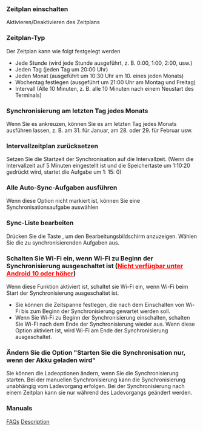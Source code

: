 ### Zeitplan einschalten

Aktivieren/Deaktivieren des Zeitplans

### Zeitplan-Typ

Der Zeitplan kann wie folgt festgelegt werden

- Jede Stunde (wird jede Stunde ausgeführt, z. B. 0:00, 1:00, 2:00, usw.)
- Jeden Tag (jeden Tag um 20:00 Uhr)
- Jeden Monat (ausgeführt um 10:30 Uhr am 10. eines jeden Monats)
- Wochentag festlegen (ausgeführt um 21:00 Uhr am Montag und Freitag)
- Intervall (Alle 10 Minuten, z. B. alle 10 Minuten nach einem Neustart des Terminals)

### Synchronisierung am letzten Tag jedes Monats

Wenn Sie es ankreuzen, können Sie es am letzten Tag jedes Monats ausführen lassen, z. B. am 31. für Januar, am 28. oder 29. für Februar usw.

### Intervallzeitplan zurücksetzen

Setzen Sie die Startzeit der Synchronisation auf die Intervallzeit. (Wenn die Intervallzeit auf 5 Minuten eingestellt ist und die Speichertaste um 1:10:20 gedrückt wird, startet die Aufgabe um 1: 15: 0)

### Alle Auto-Sync-Aufgaben ausführen

Wenn diese Option nicht markiert ist, können Sie eine Synchronisationsaufgabe auswählen

### Sync-Liste bearbeiten

Drücken Sie die Taste , um den Bearbeitungsbildschirm anzuzeigen. Wählen Sie die zu synchronisierenden Aufgaben aus.

### Schalten Sie Wi-Fi ein, wenn Wi-Fi zu Beginn der Synchronisierung ausgeschaltet ist (<span style="color: red;"><u>Nicht verfügbar unter Android 10 oder höher</u></span>)
Wenn diese Funktion aktiviert ist, schaltet sie Wi-Fi ein, wenn Wi-Fi beim Start der Synchronisierung ausgeschaltet ist.

- Sie können die Zeitspanne festlegen, die nach dem Einschalten von Wi-Fi bis zum Beginn der Synchronisierung gewartet werden soll.
- Wenn Sie Wi-Fi zu Beginn der Synchronisierung einschalten, schalten Sie Wi-Fi nach dem Ende der Synchronisierung wieder aus.
Wenn diese Option aktiviert ist, wird Wi-Fi am Ende der Synchronisierung ausgeschaltet.

### Ändern Sie die Option "Starten Sie die Synchronisation nur, wenn der Akku geladen wird"
Sie können die Ladeoptionen ändern, wenn Sie die Synchronisierung starten. Bei der manuellen Synchronisierung kann die Synchronisierung unabhängig vom Ladevorgang erfolgen. Bei der Synchronisierung nach einem Zeitplan kann sie nur während des Ladevorgangs geändert werden.

### Manuals
[FAQs](https://sentaroh.github.io/Documents/SMBSync3/SMBSync3_FAQ_EN.htm)
[Description](https://sentaroh.github.io/Documents/SMBSync3/SMBSync3_Desc_EN.htm)
